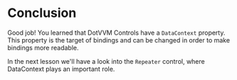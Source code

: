 ﻿---
Title: Conclusion
EmbeddedView:
    Path: .solution/ProfileDetail/Views/ProfileDetail.dothtml
    Dependencies:
        - .solution/ProfileDetail/ViewModels/ProfileDetailViewModel.cs
        - .solution/ProfileDetail/ViewModels/Profile.cs
        - .solution/ProfileDetail/ViewModels/Address.cs
Solution: .solution
---

# Conclusion

Good job! You learned that DotVVM Controls have a `DataContext` property. This property is the target of bindings and can be changed in order to make bindings more readable.

In the next lesson we'll have a look into the `Repeater` control, where DataContext plays an important role.